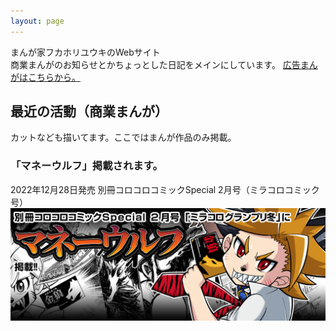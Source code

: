 ```yaml
---
layout: page
---
```

まんが家フカホリユウキのWebサイト  
商業まんがのお知らせとかちょっとした日記をメインにしています。
[広告まんがはこちらから。](https://admanga.rock54.net/) 

## 最近の活動（商業まんが）
カットなども描いてます。ここではまんが作品のみ掲載。

### 「マネーウルフ」掲載されます。
2022年12月28日発売 別冊コロコロコミックSpecial 2月号（ミラコロコミック号）  
[![マネーウルフ](images/news/202212_miracoro_moneywolf.jpg "マネーウルフ")](https://amzn.to/3JC0E3o)